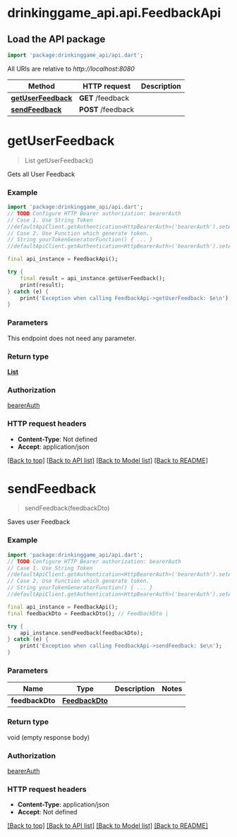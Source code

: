 # drinkinggame_api.api.FeedbackApi

## Load the API package
```dart
import 'package:drinkinggame_api/api.dart';
```

All URIs are relative to *http://localhost:8080*

Method | HTTP request | Description
------------- | ------------- | -------------
[**getUserFeedback**](FeedbackApi.md#getuserfeedback) | **GET** /feedback | 
[**sendFeedback**](FeedbackApi.md#sendfeedback) | **POST** /feedback | 


# **getUserFeedback**
> List<FeedbackDto> getUserFeedback()



Gets all User Feedback

### Example
```dart
import 'package:drinkinggame_api/api.dart';
// TODO Configure HTTP Bearer authorization: bearerAuth
// Case 1. Use String Token
//defaultApiClient.getAuthentication<HttpBearerAuth>('bearerAuth').setAccessToken('YOUR_ACCESS_TOKEN');
// Case 2. Use Function which generate token.
// String yourTokenGeneratorFunction() { ... }
//defaultApiClient.getAuthentication<HttpBearerAuth>('bearerAuth').setAccessToken(yourTokenGeneratorFunction);

final api_instance = FeedbackApi();

try {
    final result = api_instance.getUserFeedback();
    print(result);
} catch (e) {
    print('Exception when calling FeedbackApi->getUserFeedback: $e\n');
}
```

### Parameters
This endpoint does not need any parameter.

### Return type

[**List<FeedbackDto>**](FeedbackDto.md)

### Authorization

[bearerAuth](../README.md#bearerAuth)

### HTTP request headers

 - **Content-Type**: Not defined
 - **Accept**: application/json

[[Back to top]](#) [[Back to API list]](../README.md#documentation-for-api-endpoints) [[Back to Model list]](../README.md#documentation-for-models) [[Back to README]](../README.md)

# **sendFeedback**
> sendFeedback(feedbackDto)



Saves user Feedback

### Example
```dart
import 'package:drinkinggame_api/api.dart';
// TODO Configure HTTP Bearer authorization: bearerAuth
// Case 1. Use String Token
//defaultApiClient.getAuthentication<HttpBearerAuth>('bearerAuth').setAccessToken('YOUR_ACCESS_TOKEN');
// Case 2. Use Function which generate token.
// String yourTokenGeneratorFunction() { ... }
//defaultApiClient.getAuthentication<HttpBearerAuth>('bearerAuth').setAccessToken(yourTokenGeneratorFunction);

final api_instance = FeedbackApi();
final feedbackDto = FeedbackDto(); // FeedbackDto | 

try {
    api_instance.sendFeedback(feedbackDto);
} catch (e) {
    print('Exception when calling FeedbackApi->sendFeedback: $e\n');
}
```

### Parameters

Name | Type | Description  | Notes
------------- | ------------- | ------------- | -------------
 **feedbackDto** | [**FeedbackDto**](FeedbackDto.md)|  | 

### Return type

void (empty response body)

### Authorization

[bearerAuth](../README.md#bearerAuth)

### HTTP request headers

 - **Content-Type**: application/json
 - **Accept**: Not defined

[[Back to top]](#) [[Back to API list]](../README.md#documentation-for-api-endpoints) [[Back to Model list]](../README.md#documentation-for-models) [[Back to README]](../README.md)

